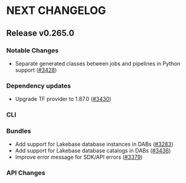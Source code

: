 # NEXT CHANGELOG

## Release v0.265.0

### Notable Changes
* Separate generated classes between jobs and pipelines in Python support ([#3428](https://github.com/databricks/cli/pull/3428))

### Dependency updates
* Upgrade TF provider to 1.87.0 ([#3430](https://github.com/databricks/cli/pull/3430))

### CLI

### Bundles
* Add support for Lakebase database instances in DABs ([#3283](https://github.com/databricks/cli/pull/3283))
* Add support for Lakebase database catalogs in DABs ([#3436](https://github.com/databricks/cli/pull/3436))
* Improve error message for SDK/API errors ([#3379](https://github.com/databricks/cli/pull/3379))

### API Changes
